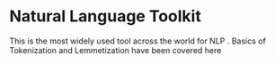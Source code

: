 # Natural Language Toolkit
This is the most widely used tool across the world for NLP . Basics of Tokenization and Lemmetization have been covered here 
